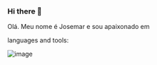 ### Hi there 👋

Olá. Meu nome é Josemar e sou apaixonado em 

languages and tools:

![image](https://github.com/jmarqsilva/jmarqsilva/assets/40063315/9d5b096b-272d-41b3-8cf8-2db4bfa11b95)


         

<!--
**jmarqsilva/jmarqsilva** is a ✨ _special_ ✨ repository because its `README.md` (this file) appears on your GitHub profile.

Here are some ideas to get you started:

- 🔭 I’m currently working on ...
- 🌱 I’m currently learning ...
- 👯 I’m looking to collaborate on ...
- 🤔 I’m looking for help with ...
- 💬 Ask me about ...
- 📫 How to reach me: ...
- 😄 Pronouns: ...
- ⚡ Fun fact: ...
-->
